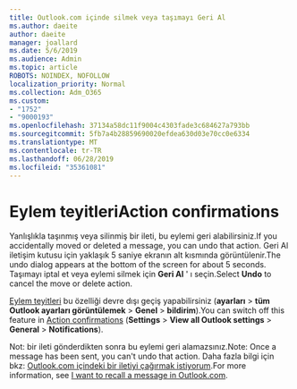 ```yaml
---
title: Outlook.com içinde silmek veya taşımayı Geri Al
ms.author: daeite
author: daeite
manager: joallard
ms.date: 5/6/2019
ms.audience: Admin
ms.topic: article
ROBOTS: NOINDEX, NOFOLLOW
localization_priority: Normal
ms.collection: Adm_O365
ms.custom:
- "1752"
- "9000193"
ms.openlocfilehash: 37134a58dc11f9004c4303fade3c684627a793bb
ms.sourcegitcommit: 5fb7a4b28859690020efdea630d03e70cc0e6334
ms.translationtype: MT
ms.contentlocale: tr-TR
ms.lasthandoff: 06/28/2019
ms.locfileid: "35361081"
---
```

# <a name="action-confirmations"></a><span data-ttu-id="0fa05-102">Eylem teyitleri</span><span class="sxs-lookup"><span data-stu-id="0fa05-102">Action confirmations</span></span>

<span data-ttu-id="0fa05-103">Yanlışlıkla taşınmış veya silinmiş bir ileti, bu eylemi geri alabilirsiniz.</span><span class="sxs-lookup"><span data-stu-id="0fa05-103">If you accidentally moved or deleted a message, you can undo that action.</span></span> <span data-ttu-id="0fa05-104">Geri Al iletişim kutusu için yaklaşık 5 saniye ekranın alt kısmında görüntülenir.</span><span class="sxs-lookup"><span data-stu-id="0fa05-104">The undo dialog appears at the bottom of the screen for about 5 seconds.</span></span> <span data-ttu-id="0fa05-105">Taşımayı iptal et veya eylemi silmek için **Geri Al** ' ı seçin.</span><span class="sxs-lookup"><span data-stu-id="0fa05-105">Select **Undo** to cancel the move or delete action.</span></span>

<span data-ttu-id="0fa05-106">[Eylem teyitleri](https://outlook.live.com/mail/options/general/notifications) bu özelliği devre dışı geçiş yapabilirsiniz (**ayarları** > **tüm Outlook ayarları görüntülemek** > **Genel** > **bildirim**).</span><span class="sxs-lookup"><span data-stu-id="0fa05-106">You can switch off this feature in [Action confirmations](https://outlook.live.com/mail/options/general/notifications) (**Settings** > **View all Outlook settings** > **General** > **Notifications**).</span></span>

<span data-ttu-id="0fa05-107">Not: bir ileti gönderdikten sonra bu eylemi geri alamazsınız.</span><span class="sxs-lookup"><span data-stu-id="0fa05-107">Note: Once a message has been sent, you can't undo that action.</span></span> <span data-ttu-id="0fa05-108">Daha fazla bilgi için bkz: [Outlook.com içindeki bir iletiyi çağırmak istiyorum](https://support.office.com/article/c069ddde-5282-4085-8f4c-d7b133324f8a).</span><span class="sxs-lookup"><span data-stu-id="0fa05-108">For more information, see [I want to recall a message in Outlook.com](https://support.office.com/article/c069ddde-5282-4085-8f4c-d7b133324f8a).</span></span>
